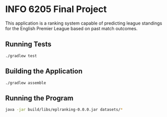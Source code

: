 # INFO 6205 Final Project

This application is a ranking system capable of predicting league standings for the English Premier League based on past match outcomes.

## Running Tests
```
./gradlew test
```

## Building the Application
```
./gradlew assemble
```

## Running the Program
```bash
java -jar build/libs/eplranking-0.0.0.jar datasets/*
```